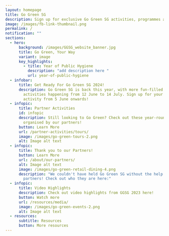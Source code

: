 ```yaml
---
layout: homepage
title: Go Green SG
description: Sign up for exclusive Go Green SG activities, programmes and experiences!
image: /images/fb-link-thumbnail.png
permalink: /
notification: ""
sections:
  - hero:
      background: /images/GGSG_website_banner.jpg
      title: Go Green, Your Way
      variant: image
      key_highlights:
        - title: Year of Public Hygiene
          description: "add description here "
          url: year-of-public-hygiene
  - infobar:
      title: Get Ready For Go Green SG 2024!
      description: Go Green SG is back this year, with more fun-filled green
        activities happening from 12 June to 14 July. Sign up for your favourite
        activity from 5 June onwards!
  - infopic:
      title: Partner Activities
      id: infopic
      description: Still looking to Go Green? Check out these year-round activities
        organised by our partners!
      button: Learn More
      url: /partner-activities/tours/
      image: /images/go-green-tours-2.png
      alt: Image alt text
  - infopic:
      title: Thank you to our Partners!
      button: Learn More
      url: /about/our-partners/
      alt: Image alt text
      image: /images/go-green-retail-dining-4.png
      description: "We couldn't have held Go Green SG without the help of our over 160
        partners! Check out who they are here:"
  - infopic:
      title: Video Highlights
      description: Check out video highlights from GGSG 2023 here!
      button: Watch more
      url: /resources/media/
      image: /images/go-green-events-2.png
      alt: Image alt text
  - resources:
      subtitle: Resources
      button: More resources
---
```

